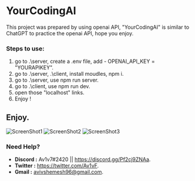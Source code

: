 # YourCodingAI
This project was prepared by using openai API, "YourCodingAI" is similar to ChatGPT to practice the openai API, hope you enjoy.

### Steps to use:
  1. go to .\server\, create a .env file, add - OPENAI_API_KEY = "YOURAPIKEY".
  2. go to .\server\, .\client\, install moudles, npm i.
  3. go to .\server\, use npm run server.
  4. go to .\client\, use npm run dev.
  5. open those "localhost" links.
  6. Enjoy !
  
  ## Enjoy.
  ![ScreenShot1](https://cdn.discordapp.com/attachments/636950095056863243/1069201433053909092/image.png)
  ![ScreenShot2](https://cdn.discordapp.com/attachments/636950095056863243/1069201659898638376/image.png)
  ![ScreenShot3](https://cdn.discordapp.com/attachments/636950095056863243/1069202256760672296/image.png)

### Need Help?

-  **Discord :** Av1v7#2420 || https://discord.gg/Pf2cj9ZNAa.
-  **Twitter :** https://twitter.com/Av1vF.
-  **Gmail :** avivshemesh96@gmail.com.

